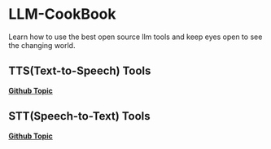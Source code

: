 # LLM-CookBook
Learn how to use the best open source llm tools and keep eyes open to see the changing world.

## TTS(Text-to-Speech) Tools
**[Github Topic](https://github.com/topics/text-to-speech)**

## STT(Speech-to-Text) Tools
**[Github Topic](https://github.com/topics/speech-to-text)**
